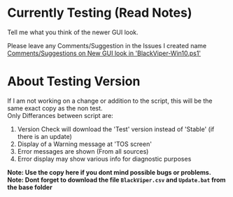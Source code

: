 # Currently Testing (Read Notes)
Tell me what you think of the newer GUI look.

Please leave any Comments/Suggestion in the Issues I created name [Comments/Suggestions on New GUI look in 'BlackViper-Win10.ps1'](https://github.com/madbomb122/BlackViperScript/issues/14)

# About Testing Version
If I am not working on a change or addition to the script, this will be the same exact copy as the non test.<br />
Only Differances between script are:
1. Version Check will download the 'Test' version instead of 'Stable' (if there is an update)
2. Display of a Warning message at 'TOS screen'
3. Error messages are shown (From all sources)
4. Error display may show various info for diagnostic purposes

**Note: Use the copy here if you dont mind possible bugs or problems.**<br />
**Note: Dont forget to download the file `BlackViper.csv` and `Update.bat` from the base folder**
